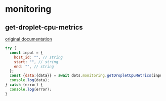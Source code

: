 # monitoring

## get-droplet-cpu-metrics
[original documentation](https://docs.digitalocean.com/reference/api/api-reference/)
```javascript
try {
  const input = {
    host_id: "", // string
    start: "", // string
    end: "", // string
  };
  const {data:{data}} = await dots.monitoring.getDropletCpuMetrics(input)
  console.log(data);
} catch (error) {
  console.log(error);
}
```
